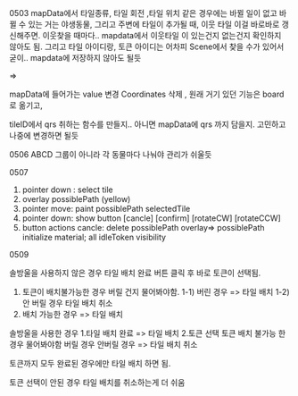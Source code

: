 0503
mapData에서 타일종류, 타일 회전 ,타일 위치 같은 경우에는 바뀔 일이 없고
바뀔 수 있는 거는 야생동물,
그리고 주변에 타일이 추가될 때, 이웃 타일
이걸 바로바로 갱신해주면. 이웃찾을 때마다.. mapdata에서 이웃타일 이 있는건지 없는건지 확인하지 않아도 됨.
그리고 타일 아이디랑, 토큰 아이디는 어차피 Scene에서 찾을 수가 있어서 굳이.. mapdata에 저장하지 않아도 될듯

=>

mapData에 들어가는 value 변경
Coordinates 삭제 , 원래 거기 있던 기능은 board로 옮기고,

tileID에서 qrs 취하는 함수를 만들지.. 아니면 mapData에 qrs 까지 담을지. 고민하고 나중에 변경하면 될듯

0506
ABCD 그룹이 아니라 각 동물마다 나눠야 관리가 쉬울듯



0507
1.  pointer down : select tile
2.  overlay  possiblePath  (yellow)
3.  pointer move:  paint possiblePath  selectedTile
4.  pointer down:  show button [cancle] [confirm] [rotateCW]  [rotateCCW]
5.  button actions
	cancle: delete possiblePath overlay=> possiblePath initialize material; all idleToken visibility 


0509

솔방울을 사용하지 않은 경우
타일 배치 완료 버튼 클릭 후 바로 토큰이 선택됨.
1) 토큰이 배치불가능한 경우  버릴 건지 물어봐야함.
	1-1) 버린 경우 => 타일 배치
	1-2) 안 버릴 경우  타일 배치 취소
2) 배치 가능한 경우  => 타일 배치

솔방울을 사용한 경우
1.타일 배치 완료 => 타일 배치
2.토큰 선택
	토큰 배치 불가능 한 경우 물어봐야함
	버릴 경우 
	안버릴 경우 => 타일 배치 취소


토큰까지 모두 완료된 경우에만 타일 배치 하면 됨.

토큰 선택이 안된 경우 타일 배치를 취소하는게 더 쉬움



















